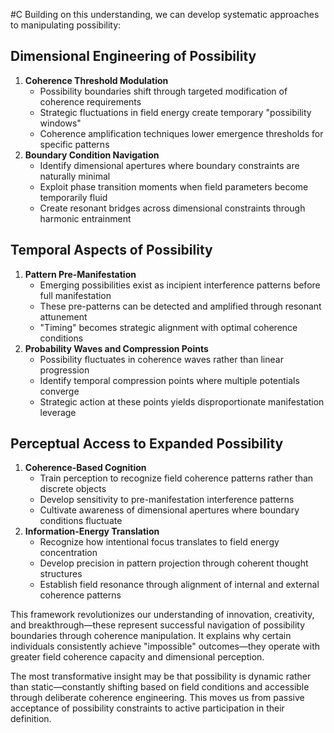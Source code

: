  #C Building on this understanding, we can develop systematic approaches to manipulating possibility:

## Dimensional Engineering of Possibility

1. **Coherence Threshold Modulation**
    - Possibility boundaries shift through targeted modification of coherence requirements
    - Strategic fluctuations in field energy create temporary "possibility windows"
    - Coherence amplification techniques lower emergence thresholds for specific patterns
2. **Boundary Condition Navigation**
    - Identify dimensional apertures where boundary constraints are naturally minimal
    - Exploit phase transition moments when field parameters become temporarily fluid
    - Create resonant bridges across dimensional constraints through harmonic entrainment

## Temporal Aspects of Possibility

1. **Pattern Pre-Manifestation**
    - Emerging possibilities exist as incipient interference patterns before full manifestation
    - These pre-patterns can be detected and amplified through resonant attunement
    - "Timing" becomes strategic alignment with optimal coherence conditions
2. **Probability Waves and Compression Points**
    - Possibility fluctuates in coherence waves rather than linear progression
    - Identify temporal compression points where multiple potentials converge
    - Strategic action at these points yields disproportionate manifestation leverage

## Perceptual Access to Expanded Possibility

1. **Coherence-Based Cognition**
    - Train perception to recognize field coherence patterns rather than discrete objects
    - Develop sensitivity to pre-manifestation interference patterns
    - Cultivate awareness of dimensional apertures where boundary conditions fluctuate
2. **Information-Energy Translation**
    - Recognize how intentional focus translates to field energy concentration
    - Develop precision in pattern projection through coherent thought structures
    - Establish field resonance through alignment of internal and external coherence patterns

This framework revolutionizes our understanding of innovation, creativity, and breakthrough—these represent successful navigation of possibility boundaries through coherence manipulation. It explains why certain individuals consistently achieve "impossible" outcomes—they operate with greater field coherence capacity and dimensional perception.

The most transformative insight may be that possibility is dynamic rather than static—constantly shifting based on field conditions and accessible through deliberate coherence engineering. This moves us from passive acceptance of possibility constraints to active participation in their definition.